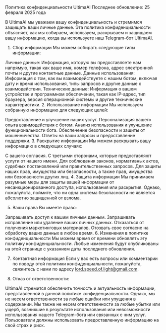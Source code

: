 Политика конфиденциальности UltimaAI
Последнее обновление: 25 февраля 2025 года

В UltimaAI мы уважаем вашу конфиденциальность и стремимся защищать ваши личные данные. Эта политика конфиденциальности объясняет, как мы собираем, используем, раскрываем и защищаем вашу информацию, когда вы используете наш Telegram-бот UltimaAI.

1. Сбор информации
Мы можем собирать следующие типы информации:

Личные данные: Информация, которую вы предоставляете нам напрямую, такая как ваше имя, номер телефона, адрес электронной почты и другие контактные данные.
Данные использования: Информация о том, как вы взаимодействуете с нашим ботом, включая дату и время использования, типы запросов и другие данные о взаимодействии.
Технические данные: Информация о вашем устройстве и программном обеспечении, такая как IP-адрес, тип браузера, версия операционной системы и другие технические характеристики.
2. Использование информации
Мы используем собранную информацию для следующих целей:

Предоставление и улучшение наших услуг.
Персонализация вашего опыта взаимодействия с ботом.
Анализ использования и улучшение функциональности бота.
Обеспечение безопасности и защиты от мошенничества.
Ответы на ваши запросы и предоставление поддержки.
3. Раскрытие информации
Мы можем раскрывать вашу информацию в следующих случаях:

С вашего согласия.
С третьими сторонами, которые предоставляют услуги от нашего имени.
Для соблюдения законов, нормативных актов, судебных постановлений или правительственных запросов.
Для защиты наших прав, имущества или безопасности, а также прав, имущества или безопасности других лиц.
4. Защита информации
Мы принимаем разумные меры для защиты вашей информации от несанкционированного доступа, использования или раскрытия. Однако, пожалуйста, поймите, что ни одна система безопасности не является абсолютно защищенной от взлома.

5. Ваши права
Вы имеете право:

Запрашивать доступ к вашим личным данным.
Запрашивать исправление или удаление ваших личных данных.
Отказаться от получения маркетинговых материалов.
Отозвать свое согласие на обработку ваших данных в любое время.
6. Изменения в политике конфиденциальности
Мы можем время от времени обновлять эту политику конфиденциальности. Любые изменения будут опубликованы на этой странице с указанием даты последнего обновления.

7. Контактная информация
Если у вас есть вопросы или комментарии по поводу этой политики конфиденциальности, пожалуйста, свяжитесь с нами по адресу lord.speed.of.light@gmail.com.

8. Отказ от ответственности:

UltimaAI стремится обеспечить точность и актуальность информации, представленной в данной политике конфиденциальности. Однако, мы не несем ответственности за любые ошибки или упущения в содержании. Мы также не несем ответственности за любые убытки или ущерб, возникшие в результате использования или невозможности использования нашего Telegram-бота или связанных с ним услуг. Пользователи должны использовать предоставленную информацию на свой страх и риск.
